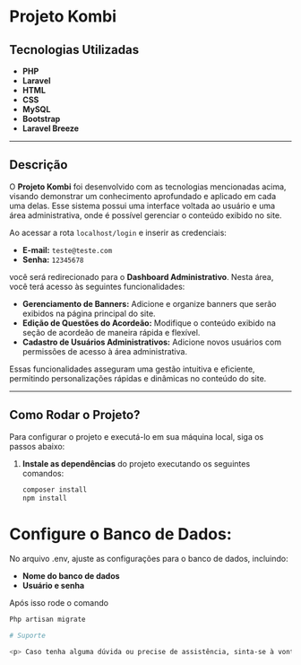 # Projeto Kombi

## Tecnologias Utilizadas

- **PHP**
- **Laravel**
- **HTML**
- **CSS**
- **MySQL**
- **Bootstrap**
- **Laravel Breeze**

---

## Descrição

O **Projeto Kombi** foi desenvolvido com as tecnologias mencionadas acima, visando demonstrar um conhecimento aprofundado e aplicado em cada uma delas. Esse sistema possui uma interface voltada ao usuário e uma área administrativa, onde é possível gerenciar o conteúdo exibido no site.

Ao acessar a rota `localhost/login` e inserir as credenciais:

- **E-mail:** `teste@teste.com`
- **Senha:** `12345678`

você será redirecionado para o **Dashboard Administrativo**. Nesta área, você terá acesso às seguintes funcionalidades:

- **Gerenciamento de Banners:** Adicione e organize banners que serão exibidos na página principal do site.
- **Edição de Questões do Acordeão:** Modifique o conteúdo exibido na seção de acordeão de maneira rápida e flexível.
- **Cadastro de Usuários Administrativos:** Adicione novos usuários com permissões de acesso à área administrativa.

Essas funcionalidades asseguram uma gestão intuitiva e eficiente, permitindo personalizações rápidas e dinâmicas no conteúdo do site.

---

## **Como Rodar o Projeto?**

Para configurar o projeto e executá-lo em sua máquina local, siga os passos abaixo:

1. **Instale as dependências** do projeto executando os seguintes comandos:
   ```bash
   composer install
   npm install

# Configure o Banco de Dados:
No arquivo .env, ajuste as configurações para o banco de dados, incluindo:

- **Nome do banco de dados**
- **Usuário e senha**

Após isso rode o comando

```bash
Php artisan migrate

# Suporte

<p> Caso tenha alguma dúvida ou precise de assistência, sinta-se à vontade para entrar em contato </P>
